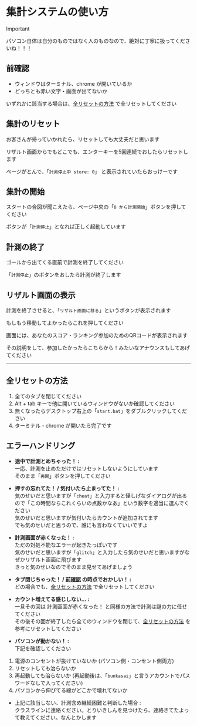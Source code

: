 # 集計システムの使い方

> [!IMPORTANT]
> パソコン自体は自分のものではなく人のものなので、絶対に丁寧に扱ってくださいね！！！

## 前確認

- ウィンドウはターミナル、chrome が開いているか
- どっちとも赤い文字・画面が出てないか

いずれかに該当する場合は、[全リセットの方法](#全リセットの方法) で全リセットしてください

## 集計のリセット

お客さんが帰っていかれたら、リセットしても大丈夫だと思います

リザルト画面からでもどこでも、エンターキーを5回連続でおしたらリセットします

ページがとんで、「`計測停止中 store: 0`」 と表示されていたらおっけーです

## 集計の開始

スタートの合図が聞こえたら、ページ中央の「`0 から計測開始`」ボタンを押してください

ボタンが「`計測停止`」となれば正しく起動しています

## 計測の終了

ゴールから出てくる直前で計測を終了してください

「`計測停止`」のボタンをおしたら計測が終了します

## リザルト画面の表示

計測を終了させると、「`リザルト画面に移る`」というボタンが表示されます

もしもう移動してよかったらこれを押してください

画面には、あなたのスコア・ランキング参加のためのQRコードが表示されます

その説明をして、参加したかったらこちらから！みたいなアナウンスもしてあげてください

---

## 全リセットの方法

1. 全てのタブを閉じてください
2. Alt + tab キーで他に開いているウィンドウがないか確認してください
3. 無くなったらデスクトップ右上の「`start.bat`」をダブルクリックしてください
4. ターミナル・chrome が開いたら完了です

## エラーハンドリング

- **途中で計測とめちゃった！ :** \
一応、計測を止めただけではリセットしないようにしています \
そのまま「`再開`」ボタンを押してください

- **押すの忘れてた！ / 気付いたら止まってた！ :** \
気のせいだと思いますが「`cheat`」と入力すると怪しげなダイアログが出るので「この時間ならこれくらいの点数かなあ」という数字を適当に選んでください \
気のせいだと思いますが気付いたらカウントが追加されてます \
でも気のせいだと思うので、誰にも言わなくていいですよ

- **計測画面が赤くなった！ :** \
ただの対処不能なエラーが起きたっぽいです \
気のせいだと思いますが「`glitch`」と入力したら気のせいだと思いますがなぜかリザルト画面に飛びます \
きっと気のせいなのでそのまま見せてあげましょう

- **タブ閉じちゃった！ / [前確認](#前確認) の時点でおかしい！ :** \
どの場合でも、[全リセットの方法](#全リセットの方法) で全リセットしてください

- **カウント増えてる感じしない… :** \
一旦その回は 計測画面が赤くなった！ と同様の方法で計測は謎の力に任せてください \
その後その回が終了したら全てのウィンドウを閉じて、[全リセットの方法](#全リセットの方法) を参考にリセットしてください

- **パソコンが動かない！ :** \
下記を確認してください

1. 電源のコンセントが抜けていないか (パソコン側・コンセント側両方)
2. リセットしても治らないか
3. 再起動しても治らないか (再起動後は、「`bunkasai`」と言うアカウントでパスワードなしで入ってください)
4. パソコンから伸びてる線がどこかで壊れてないか

- 上記に該当しない、計測含め継続困難と判断した場合 : \
クラスラインに連絡ください。とりいきしんを見つけたら、連絡きてたよって教えてください。なんとかします
